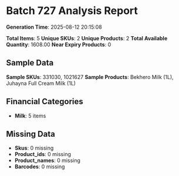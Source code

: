 # Batch 727 Analysis Report

**Generation Time**: 2025-08-12 20:15:08

**Total Items**: 5
**Unique SKUs**: 2
**Unique Products**: 2
**Total Available Quantity**: 1608.00
**Near Expiry Products**: 0

## Sample Data
**Sample SKUs**: 331030, 1021627
**Sample Products**: Bekhero Milk (1L), Juhayna Full Cream Milk (1L)

## Financial Categories
- **Milk**: 5 items

## Missing Data
- **Skus**: 0 missing
- **Product_ids**: 0 missing
- **Product_names**: 0 missing
- **Barcodes**: 0 missing
